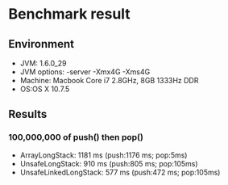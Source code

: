 # Benchmark result

## Environment
* JVM: 1.6.0_29
* JVM options: -server -Xmx4G -Xms4G
* Machine: Macbook Core i7 2.8GHz, 8GB 1333Hz DDR
* OS:OS X 10.7.5

## Results ##

### 100,000,000 of push() then pop() ###

* ArrayLongStack: 1181 ms (push:1176 ms; pop:5ms)
* UnsafeLongStack: 910 ms (push:805 ms; pop:105ms)
* UnsafeLinkedLongStack: 577 ms (push:472 ms; pop:105ms)


